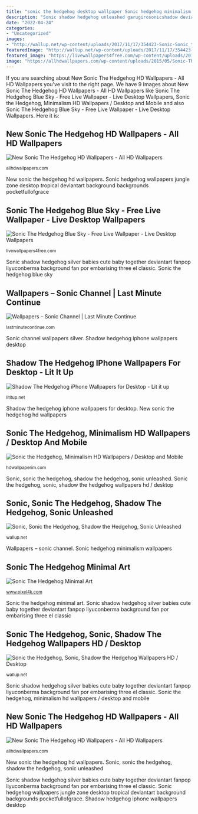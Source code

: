 ```yaml
---
title: "sonic the hedgehog desktop wallpaper Sonic hedgehog minimalism wallpapers"
description: "Sonic shadow hedgehog unleashed garugirosonicshadow deviantart wallpapers strange desktop"
date: "2022-04-24"
categories:
- "Uncategorized"
images:
- "http://wallup.net/wp-content/uploads/2017/11/17/354423-Sonic-Sonic_the_Hedgehog-Shadow_the_Hedgehog-Sonic_Unleashed.jpg"
featuredImage: "http://wallup.net/wp-content/uploads/2017/11/17/354423-Sonic-Sonic_the_Hedgehog-Shadow_the_Hedgehog-Sonic_Unleashed.jpg"
featured_image: "https://livewallpapers4free.com/wp-content/uploads/2019/06/123456789-54.jpg"
image: "https://allhdwallpapers.com/wp-content/uploads/2015/05/Sonic-The-Hedgehog-6.jpg"
---
```


If you are searching about New Sonic The Hedgehog HD Wallpapers - All HD Wallpapers you've visit to the right page. We have 9 Images about New Sonic The Hedgehog HD Wallpapers - All HD Wallpapers like Sonic The Hedgehog Blue Sky - Free Live Wallpaper - Live Desktop Wallpapers, Sonic the Hedgehog, Minimalism HD Wallpapers / Desktop and Mobile and also Sonic The Hedgehog Blue Sky - Free Live Wallpaper - Live Desktop Wallpapers. Here it is:

## New Sonic The Hedgehog HD Wallpapers - All HD Wallpapers

![New Sonic The Hedgehog HD Wallpapers - All HD Wallpapers](http://allhdwallpapers.com/wp-content/uploads/2015/05/Sonic-The-Hedgehog-8.jpg "Sonic the hedgehog minimal art")

<small>allhdwallpapers.com</small>

New sonic the hedgehog hd wallpapers. Sonic hedgehog wallpapers jungle zone desktop tropical deviantart background backgrounds pocketfullofgrace

## Sonic The Hedgehog Blue Sky - Free Live Wallpaper - Live Desktop Wallpapers

![Sonic The Hedgehog Blue Sky - Free Live Wallpaper - Live Desktop Wallpapers](https://livewallpapers4free.com/wp-content/uploads/2019/06/123456789-54.jpg "Shadow the hedgehog iphone wallpapers for desktop")

<small>livewallpapers4free.com</small>

Sonic shadow hedgehog silver babies cute baby together deviantart fanpop liyuconberma background fan por embarising three el classic. Sonic the hedgehog blue sky

## Wallpapers – Sonic Channel | Last Minute Continue

![Wallpapers – Sonic Channel | Last Minute Continue](http://lastminutecontinue.com/wp-content/gallery/wallpapers/S/sonic-channel/wp129_1920x1200.jpg "Sonic hedgehog minimalism wallpapers")

<small>lastminutecontinue.com</small>

Sonic channel wallpapers silver. Shadow hedgehog iphone wallpapers desktop

## Shadow The Hedgehog IPhone Wallpapers For Desktop - Lit It Up

![Shadow The Hedgehog iPhone Wallpapers for Desktop - Lit it up](https://lititup.net/wp-content/uploads/picture-7116.jpg "Sonic, sonic the hedgehog, shadow the hedgehog, sonic unleashed")

<small>lititup.net</small>

Shadow the hedgehog iphone wallpapers for desktop. New sonic the hedgehog hd wallpapers

## Sonic The Hedgehog, Minimalism HD Wallpapers / Desktop And Mobile

![Sonic the Hedgehog, Minimalism HD Wallpapers / Desktop and Mobile](https://hdwallpaperim.com/wp-content/uploads/2017/08/24/113141-Sonic_the_Hedgehog-minimalism.jpg "Sonic hedgehog minimalism wallpapers")

<small>hdwallpaperim.com</small>

Sonic, sonic the hedgehog, shadow the hedgehog, sonic unleashed. Sonic the hedgehog, sonic, shadow the hedgehog wallpapers hd / desktop

## Sonic, Sonic The Hedgehog, Shadow The Hedgehog, Sonic Unleashed

![Sonic, Sonic the Hedgehog, Shadow the Hedgehog, Sonic Unleashed](http://wallup.net/wp-content/uploads/2017/11/17/354423-Sonic-Sonic_the_Hedgehog-Shadow_the_Hedgehog-Sonic_Unleashed.jpg "Sonic channel wallpapers silver")

<small>wallup.net</small>

Wallpapers – sonic channel. Sonic hedgehog minimalism wallpapers

## Sonic The Hedgehog Minimal Art

![Sonic The Hedgehog Minimal Art](https://www.pixel4k.com/wp-content/uploads/2020/01/sonic-the-hedgehog-minimal-art_1579648189-1536x864.jpg "Sonic channel wallpapers silver")

<small>www.pixel4k.com</small>

Sonic the hedgehog minimal art. Sonic shadow hedgehog silver babies cute baby together deviantart fanpop liyuconberma background fan por embarising three el classic

## Sonic The Hedgehog, Sonic, Shadow The Hedgehog Wallpapers HD / Desktop

![Sonic the Hedgehog, Sonic, Shadow the Hedgehog Wallpapers HD / Desktop](https://wallup.net/wp-content/uploads/2017/11/17/354232-Sonic_the_Hedgehog-Sonic-Shadow_the_Hedgehog.jpg "Shadow hedgehog iphone wallpapers desktop")

<small>wallup.net</small>

Sonic shadow hedgehog silver babies cute baby together deviantart fanpop liyuconberma background fan por embarising three el classic. Sonic the hedgehog, minimalism hd wallpapers / desktop and mobile

## New Sonic The Hedgehog HD Wallpapers - All HD Wallpapers

![New Sonic The Hedgehog HD Wallpapers - All HD Wallpapers](https://allhdwallpapers.com/wp-content/uploads/2015/05/Sonic-The-Hedgehog-6.jpg "Sonic the hedgehog, minimalism hd wallpapers / desktop and mobile")

<small>allhdwallpapers.com</small>

New sonic the hedgehog hd wallpapers. Sonic, sonic the hedgehog, shadow the hedgehog, sonic unleashed

Sonic shadow hedgehog silver babies cute baby together deviantart fanpop liyuconberma background fan por embarising three el classic. Sonic hedgehog wallpapers jungle zone desktop tropical deviantart background backgrounds pocketfullofgrace. Shadow hedgehog iphone wallpapers desktop
